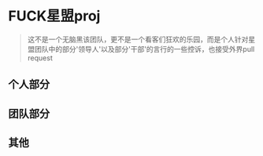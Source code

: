 # FUCK星盟proj
> 这不是一个无脑黑该团队，更不是一个看客们狂欢的乐园，而是个人针对星盟团队中的部分'领导人'以及部分'干部'的言行的一些控诉，也接受外界pull request

## 个人部分

## 团队部分

## 其他
